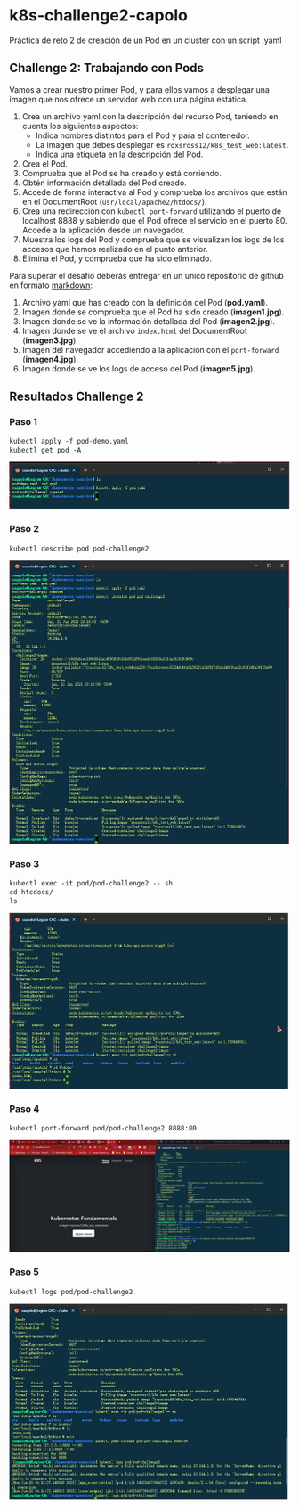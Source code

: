 # k8s-challenge2-capolo
 Práctica de reto 2 de creación de un Pod en un cluster con un script .yaml

## Challenge 2: Trabajando con Pods

Vamos a crear nuestro primer Pod, y para ellos vamos a desplegar una
imagen que nos ofrece un servidor web con una página estática.

1. Crea un archivo yaml con la descripción del recurso Pod, teniendo en cuenta los siguientes aspectos:
    * Indica nombres distintos para el Pod y para el contenedor.
    * La imagen que debes desplegar es `roxsross12/k8s_test_web:latest`.
    * Indica una etiqueta en la descripción del Pod.
2. Crea el Pod.
3. Comprueba que el Pod se ha creado y está corriendo.
4. Obtén información detallada del Pod creado.
5. Accede de forma interactiva al Pod y comprueba los archivos que están en el DocumentRoot (`usr/local/apache2/htdocs/`).
6. Crea una redirección con `kubectl port-forward` utilizando el puerto de localhost 8888 y sabiendo que el Pod ofrece el servicio en el puerto 80. Accede a la aplicación desde un navegador.
7. Muestra los logs del Pod y comprueba que se visualizan los logs de los accesos que hemos realizado en el punto anterior.
8. Elimina el Pod, y comprueba que ha sido eliminado.

Para superar el desafio deberás entregar en un unico repositorio de github en formato [markdown](https://docs.github.com/es/get-started/writing-on-github/getting-started-with-writing-and-formatting-on-github/basic-writing-and-formatting-syntax):

1. Archivo yaml que has creado con la definición del Pod (**pod.yaml**).
2. Imagen donde se comprueba que el Pod ha sido creado (**imagen1.jpg**).
3. Imagen donde se ve la información detallada del Pod (**imagen2.jpg**).
4. Imagen donde se ve el archivo `index.html` del DocumentRoot (**imagen3.jpg**).
5. Imagen del navegador accediendo a la aplicación con el `port-forward` (**imagen4.jpg**).
6. Imagen donde se ve los logs de acceso del Pod (**imagen5.jpg**).

## Resultados Challenge 2

### Paso 1

    kubectl apply -f pod-demo.yaml
    kubectl get pod -A

![Imagen 1.](imagen1.jpg)

### Paso 2

    kubectl describe pod pod-challenge2

![Imagen 2.](imagen2.jpg)

### Paso 3

    kubectl exec -it pod/pod-challenge2 -- sh
    cd htcdocs/
    ls

![Imagen 3.](imagen3.jpg)

### Paso 4

    kubectl port-forward pod/pod-challenge2 8888:80

![Imagen 4.](imagen4.jpg)

### Paso 5

    kubectl logs pod/pod-challenge2

![Imagen 1.](imagen5.jpg)

